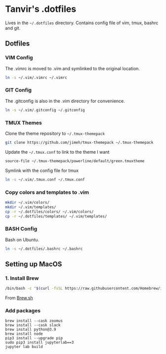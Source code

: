 # Tanvir's .dotfiles
Lives in the `~/.dotfiles` directory. Contains config file of vim, tmux, bashrc and git.

## Dotfiles

### VIM Config
The .vimrc is moved to .vim and symlinked to the original location.
```bash
ln -s ~/.vim/.vimrc ~/.vimrc
```

### GIT Config
The .gitconfig is also in the .vim directory for convenience.
```bash
ln -s ~/.vim/.gitconfig ~/.gitconfig 
```

### TMUX Themes
Clone the theme repository to `~/.tmux-themepack`
```bash
git clone https://github.com/jimeh/tmux-themepack ~/.tmux-themepack
```

Update the `~/.tmux.conf` to link to the theme I want
```bash
source-file ~/.tmux-themepack/powerline/default/green.tmuxtheme
```

Symlink with the config file for tmux 
```bash
ln -s ~/.vim/.tmux.conf ~/.tmux.conf
```
### Copy colors and templates to .vim

```bash
mkdir ~/.vim/colors/
mkdir ~/.vim/templates/
cp -r ~/.dotfiles/colors/ ~/.vim/colors/
cp -r ~/.dotfiles/templates/ ~/.vim/templates/
```

### BASH Config

Bash on Ubuntu.

```bash
ln -s ~/.dotfiles/.bashrc ~/.bashrc
```

## Setting up MacOS

### 1. Install Brew

```bash
/bin/bash -c "$(curl -fsSL https://raw.githubusercontent.com/Homebrew/install/HEAD/install.sh)"
```
From [Brew.sh](https://brew.sh/)

### Add packages

```
brew install --cask zoomus
brew install --cask slack
brew install python@3.9
brew install node
pip3 install --upgrade pip
sudo pip3 install jupyterlab==3
jupyter lab build
```

